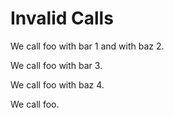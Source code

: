 # Invalid Calls

We call foo with bar 1 and with baz 2.

We call foo with bar 3.
<!--    ^
error: mismatching parameters and arguments: [call.mismatch.params.args]
parameters: bar baz
arguments : bar
-->

We call foo with baz 4.
<!--    ^
error: mismatching parameters and arguments: [call.mismatch.params.args]
parameters: bar baz
arguments : baz
-->

We call foo.
<!--    ^
error: mismatching parameters and arguments: [call.mismatch.params.args]
parameters: bar baz
arguments : 
-->

